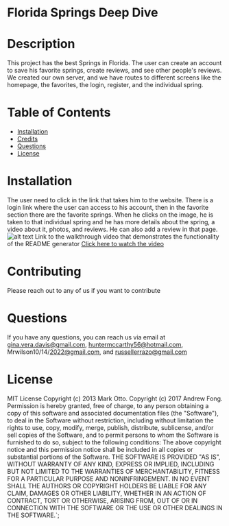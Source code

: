 # Florida Springs Deep Dive
# Description
This project has the best Springs in Florida. The user can create an account to save his favorite springs, create reviews, and see other people's reviews. We created our own server, and we have routes to different screens like the homepage, the favorites, the login, register, and the individual spring.
# Table of Contents
- [Installation](#installation)
- [Credits](#credits)
- [Questions](#questions)
- [License](#license)
# Installation
The user need to click in the link that takes him to the website. There is a login link where the user can access to his account, then in the favorite section there are the favorite springs. When he clicks on the image, he is taken to that individual spring and he has more details about the spring, a video about it, photos, and reviews. He can also add a review in that page.
![alt text](assets/images/homepage)
Link to the walkthrough video that demonstrates the functionality of the README generator [Click here to watch the video](https://drive.google.com/file/d/1zGuKZzuoalbatS5zntjUP5z35saLKSWd/view)
# Contributing
Please reach out to any of us if you want to contribute
# Questions
If you have any questions, you can reach us via email at gina.vera.davis@gmail.com, huntermccarthy56@hotmail.com, Mrwilson10/14/2022@gmail.com, and russellerrazo@gmail.com
# License
MIT License
Copyright (c) 2013 Mark Otto.
Copyright (c) 2017 Andrew Fong.
Permission is hereby granted, free of charge, to any person obtaining a copy of this software and associated documentation files (the "Software"), to deal in the Software without restriction, including without limitation the rights to use, copy, modify, merge, publish, distribute, sublicense, and/or sell copies of the Software, and to permit persons to whom the Software is furnished to do so, subject to the following conditions:
The above copyright notice and this permission notice shall be included in all copies or substantial portions of the Software.
THE SOFTWARE IS PROVIDED "AS IS", WITHOUT WARRANTY OF ANY KIND, EXPRESS OR IMPLIED, INCLUDING BUT NOT LIMITED TO THE WARRANTIES OF MERCHANTABILITY, FITNESS FOR A PARTICULAR PURPOSE AND NONINFRINGEMENT. IN NO EVENT SHALL THE AUTHORS OR COPYRIGHT HOLDERS BE LIABLE FOR ANY CLAIM, DAMAGES OR OTHER LIABILITY, WHETHER IN AN ACTION OF CONTRACT, TORT OR OTHERWISE, ARISING FROM, OUT OF OR IN CONNECTION WITH THE SOFTWARE OR THE USE OR OTHER DEALINGS IN THE SOFTWARE.`;
